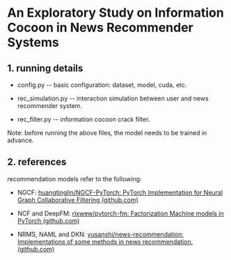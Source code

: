 # An Exploratory Study on Information Cocoon in News Recommender Systems

## 1. running details

- config.py -- basic configuration: dataset, model, cuda, etc.

- rec_simulation.py --  interaction simulation between user and news recommender system.

- rec_filter.py -- information cocoon crack filter.

Note: before running the above files, the model needs to be trained in advance.

## 2. references

recommendation models refer to the following:

- NGCF: [huangtinglin/NGCF-PyTorch: PyTorch Implementation for Neural Graph Collaborative Filtering (github.com)](https://github.com/huangtinglin/NGCF-PyTorch)

- NCF and DeepFM: [rixwew/pytorch-fm: Factorization Machine models in PyTorch (github.com)](https://github.com/rixwew/pytorch-fm)

- NRMS, NAML and DKN: [yusanshi/news-recommendation: Implementations of some methods in news recommendation. (github.com)](https://github.com/yusanshi/news-recommendation)


